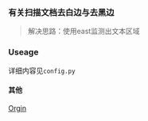 ### 有关扫描文档去白边与去黑边
> 解决思路：使用east监测出文本区域

### Useage
详细内容见`config.py`

#### 其他
[Orgin](docs/README.md)